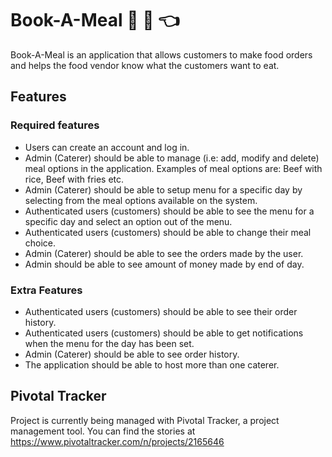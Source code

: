 # Book-A-Meal :rice: :fork_and_knife: :point_left:
Book-A-Meal is an application that allows customers to make food orders and helps the food
vendor know what the customers want to eat.

## Features

### Required features
* Users can create an account and log in.
* Admin (Caterer) should be able to manage (i.e: add, modify and delete) meal options in
  the application. Examples of meal options are: Beef with rice, Beef with fries etc.
* Admin (Caterer) should be able to setup menu for a specific day by selecting from the
  meal options available on the system.
* Authenticated users (customers) should be able to see the menu for a specific day and
  select an option out of the menu.
* Authenticated users (customers) should be able to change their meal choice.
* Admin (Caterer) should be able to see the orders made by the user.
* Admin should be able to see amount of money made by end of day.

### Extra Features
* Authenticated users (customers) should be able to see their order history.
* Authenticated users (customers) should be able to get notifications when the menu for
  the day has been set.
* Admin (Caterer) should be able to see order history.
* The application should be able to host more than one caterer.

## Pivotal Tracker

Project is currently being managed with Pivotal Tracker, a project management tool. You can find the stories at https://www.pivotaltracker.com/n/projects/2165646

